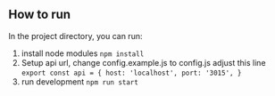 ## How to run

In the project directory, you can run:
1. install node modules
`npm install`
2. Setup api url,
change config.example.js to config.js
adjust this line
`export const api = {
  host: 'localhost',
  port: '3015',
}`
3. run development
`npm run start`
